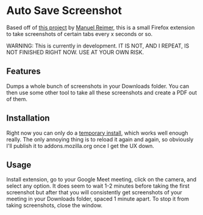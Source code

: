 Auto Save Screenshot
===============

Based off of [this project](https://github.com/M-Reimer/savescreenshot) by [Manuel Reimer](https://github.com/M-Reimer), this is a small Firefox extension to take screenshots of certain tabs every x seconds or so. 

WARNING: This is currently in development. IT IS NOT, AND I REPEAT, IS NOT FINISHED RIGHT NOW. USE AT YOUR OWN RISK.

## Features

Dumps a whole bunch of screenshots in your Downloads folder. You can then use some other tool to take all these screenshots and create a PDF out of them.

## Installation

Right now you can only do a [temporary install](https://developer.mozilla.org/en-US/Add-ons/WebExtensions/Temporary_Installation_in_Firefox), which works well enough really. The only annoying thing is to reload it again and again, so obviously I'll publish it to addons.mozilla.org once I get the UX down.

## Usage

Install extension, go to your Google Meet meeting, click on the camera, and select any option. It does seem to wait 1-2 minutes before taking the first screenshot but after that you will consistently get screenshots of your meeting in your Downloads folder, spaced 1 minute apart. To stop it from taking screenshots, close the window.
